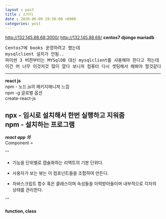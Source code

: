 ```yaml
---
layout : post
title : 스터디
date : 2020-06-09 19:30:00 +0900
categories: post
---
```

<a href="http://132.145.88.68:3000/">http://132.145.88.68:3000/</a>
<a href="http://132.145.88.68/">http://132.145.88.68/</a>
**centos7 djongo mariadb**
<br>
<pre>
Centos7에 books 운영하려고 했는데
mysqlclient 설치가 안됨.. 
파이썬 3 버젼부터는 MYSqlDB 대신 mysqlclient를 사용해야 한다고 하는데
이건 머 너무 이것저것 많이 깔다 보니까 컴퓨터 다시 셋팅해서 해봐야 할것같다.
</pre>

---
**react js** <br>
npm - 노드 js의 패키지매니져 느낌 <br>
npm -g 글로벌 옵션 <br>
create-react-js <br>

npx - 임시로 설치해서 한번 실행하고 지워줌 <br>
npm - 설치하는 프로그램 <br>
---
***react app 의***
<br> 
Component =

'''

 - 기능을 단위별로 캡슐화하는 리액트의 기본 단위다. 

 - 사용자가 보는 뷰는 이 컴포넌트들을 조합하여 만든다.

 - 자바스크립트 함수 혹은 클래스이며 속성들을 이력받아들이며 내부적으로 각자의 상태를 관리한다.

'''
<br><H4>
function, class </H4>
